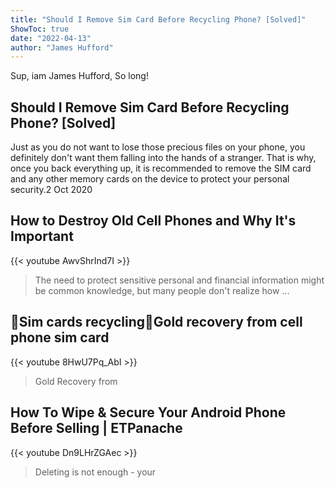 ```yaml
---
title: "Should I Remove Sim Card Before Recycling Phone? [Solved]"
ShowToc: true 
date: "2022-04-13"
author: "James Hufford" 
---
```


Sup, iam James Hufford, So long!
## Should I Remove Sim Card Before Recycling Phone? [Solved]
Just as you do not want to lose those precious files on your phone, you definitely don't want them falling into the hands of a stranger. That is why, once you back everything up, it is recommended to remove the SIM card and any other memory cards on the device to protect your personal security.2 Oct 2020

## How to Destroy Old Cell Phones and Why It's Important
{{< youtube AwvShrInd7I >}}
>The need to protect sensitive personal and financial information might be common knowledge, but many people don't realize how ...

## 📱Sim cards recycling📱Gold recovery from cell phone sim card
{{< youtube 8HwU7Pq_AbI >}}
>Gold Recovery from 

## How To Wipe & Secure Your Android Phone Before Selling | ETPanache
{{< youtube Dn9LHrZGAec >}}
>Deleting is not enough - your 

